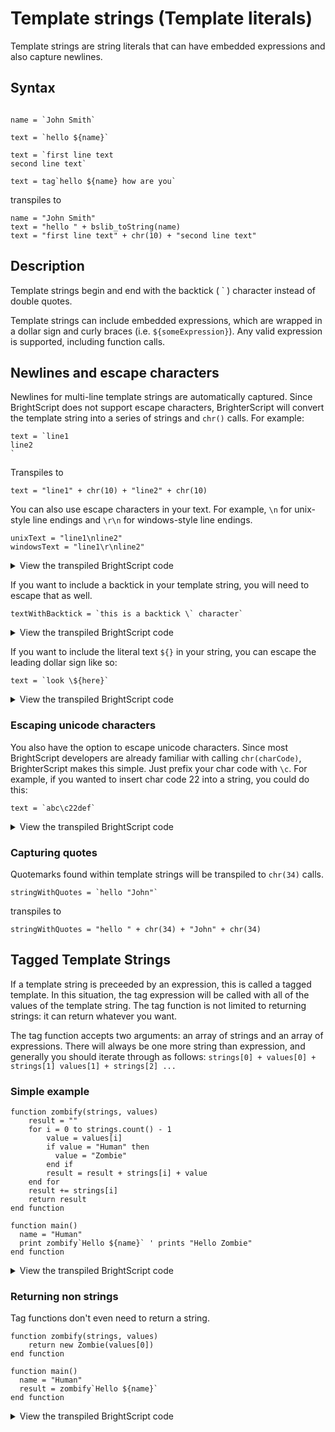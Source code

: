 # Template strings (Template literals)
Template strings are string literals that can have embedded expressions and also capture newlines. 

## Syntax
```BrighterScript

name = `John Smith`

text = `hello ${name}`

text = `first line text
second line text`

text = tag`hello ${name} how are you`
```
transpiles to
```BrightScript
name = "John Smith"
text = "hello " + bslib_toString(name)
text = "first line text" + chr(10) + "second line text"
```

## Description
Template strings begin and end with the backtick ( ` )  character instead of double quotes.

Template strings can include embedded expressions, which are wrapped in a dollar sign and curly braces (i.e. `${someExpression}`). Any valid expression is supported, including function calls.

## Newlines and escape characters
Newlines for multi-line template strings are automatically captured. Since BrightScript does not support escape characters, BrighterScript will convert the template string into a series of strings and `chr()` calls. For example:

```BrighterScript
text = `line1
line2
`
```

Transpiles to
```BrightScript
text = "line1" + chr(10) + "line2" + chr(10)
``` 

You can also use escape characters in your text. For example, `\n` for unix-style line endings and `\r\n` for windows-style line endings.
```BrighterScript
unixText = "line1\nline2"
windowsText = "line1\r\nline2"
```
<details>
  <summary>View the transpiled BrightScript code</summary>
  
```BrightScript
unixText = "line1\nline2"
windowsText = "line1\r\nline2"
```
</details>

If you want to include a backtick in your template string, you will need to escape that as well.
```BrighterScript
textWithBacktick = `this is a backtick \` character`
```
<details>
  <summary>View the transpiled BrightScript code</summary>
  
```BrightScript
textWithBacktick = "this is a backtick " + chr(96) + " character"
```
</details>

If you want to include the literal text `${}` in your string, you can escape the leading dollar sign like so:
```BrighterScript
text = `look \${here}`
```
<details>
  <summary>View the transpiled BrightScript code</summary>
  
```BrightScript
text = "look " + chr(36) + "{here}"
```
</details>

### Escaping unicode characters
You also have the option to escape unicode characters. Since most BrightScript developers are already familiar with calling `chr(charCode)`, BrighterScript makes this simple. Just prefix your char code with `\c`. For example, if you wanted to insert char code 22 into a string, you could do this:

```BrighterScript
text = `abc\c22def`
```
<details>
  <summary>View the transpiled BrightScript code</summary>
  
```BrightScript
text = "abc" + chr(22) + "def"
```
</details>

### Capturing quotes

Quotemarks found within template strings will be transpiled to `chr(34)` calls.

```BrighterScript
stringWithQuotes = `hello "John"`
```
transpiles to
```BrightScript
stringWithQuotes = "hello " + chr(34) + "John" + chr(34)
```


## Tagged Template Strings
If a template string is preceeded by an expression, this is called a tagged template. In this situation, the tag expression will be called with all of the values of the template string. The tag function is not limited to returning strings: it can return whatever you want. 

The tag function accepts two arguments: an array of strings and an array of expressions. There will always be one more string than expression, and generally you should iterate through as follows: `strings[0] + values[0] + strings[1] values[1] + strings[2] ...`

### Simple example
```BrighterScript
function zombify(strings, values)
    result = ""
    for i = 0 to strings.count() - 1
        value = values[i]
        if value = "Human" then
          value = "Zombie"
        end if
        result = result + strings[i] + value
    end for
    result += strings[i]
    return result
end function

function main()
  name = "Human"
  print zombify`Hello ${name}` ' prints "Hello Zombie"
end function
```

<details>
  <summary>View the transpiled BrightScript code</summary>
  
```BrightScript
function zombify(strings, values)
    result = ""
    for i = 0 to strings.count() - 1
        value = values[i]
        if value = "Human" then
            value = "Zombie"
        end if
        result = result + strings[i] + value
    end for
    result += strings[i]
    return result
end function

function main()
    name = "Human"
    print zombify ; "Hello " + bslib_toString(name) ' prints "Hello Zombie"
end function
```
</details>


### Returning non strings
Tag functions don't even need to return a string.
```BrighterScript
function zombify(strings, values)
    return new Zombie(values[0])
end function

function main()
  name = "Human"
  result = zombify`Hello ${name}`
end function
```

<details>
  <summary>View the transpiled BrightScript code</summary>
  
```BrightScript
function zombify(strings, values)
    return Zombie(values[0])
end function

function main()
    name = "Human"
end function
```
</details>
